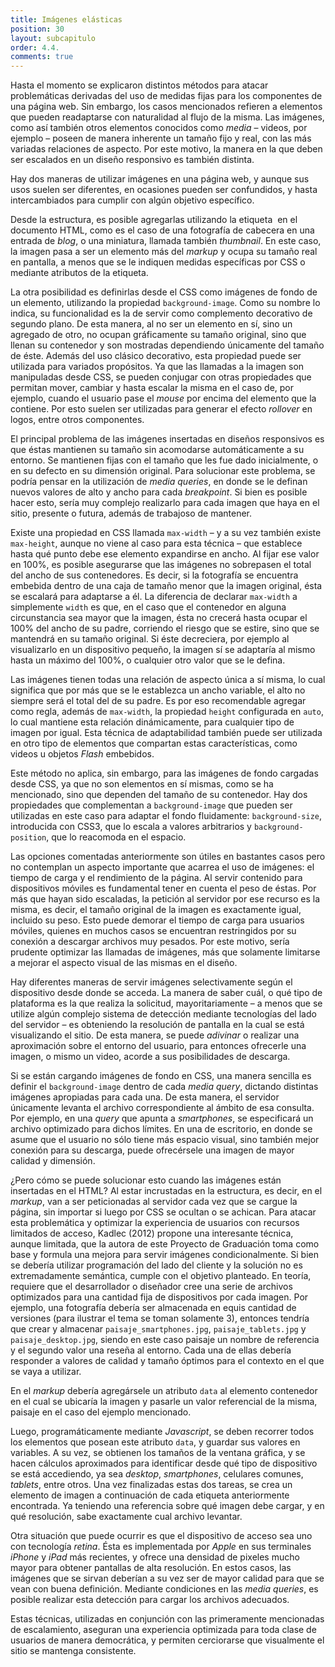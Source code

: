 ```yaml
---
title: Imágenes elásticas
position: 30
layout: subcapitulo
order: 4.4.
comments: true
---
```


Hasta el momento se explicaron distintos métodos para atacar problemáticas derivadas del uso de medidas fijas para los componentes de una página web. Sin embargo, los casos mencionados refieren a elementos que pueden readaptarse con naturalidad al flujo de la misma. Las imágenes, como así también otros elementos conocidos como _media_ – videos, por ejemplo – poseen de manera inherente un tamaño fijo y real, con las más variadas relaciones de aspecto. Por este motivo, la manera en la que deben ser escalados en un diseño responsivo es también distinta.

Hay dos maneras de utilizar imágenes en una página web, y aunque sus usos suelen ser diferentes, en ocasiones pueden ser confundidos, y hasta intercambiados para cumplir con algún objetivo específico.

Desde la estructura, es posible agregarlas utilizando la etiqueta <img> en el documento HTML, como es el caso de una fotografía de cabecera en una entrada de _blog_, o una miniatura, llamada también _thumbnail_. En este caso, la imagen pasa a ser un elemento más del _markup_ y ocupa su tamaño real en pantalla, a menos que se le indiquen medidas específicas por CSS o mediante atributos de la etiqueta.

La otra posibilidad es definirlas desde el CSS como imágenes de fondo de un elemento, utilizando la propiedad `background-image`. Como su nombre lo indica, su funcionalidad es la de servir como complemento decorativo de segundo plano. De esta manera, al no ser un elemento en sí, sino un agregado de otro, no ocupan gráficamente su tamaño original, sino que llenan su contenedor y son mostradas dependiendo únicamente del tamaño de éste. Además del uso clásico decorativo, esta propiedad puede ser utilizada para variados propósitos. Ya que las llamadas a la imagen son manipuladas desde CSS, se pueden conjugar con otras propiedades que permitan mover, cambiar y hasta escalar la misma en el caso de, por ejemplo, cuando el usuario pase el _mouse_ por encima del elemento que la contiene. Por esto suelen ser utilizadas para generar el efecto _rollover_ en logos, entre otros componentes.

El principal problema de las imágenes insertadas en diseños responsivos es que éstas mantienen su tamaño sin acomodarse automáticamente a su entorno. Se mantienen fijas con el tamaño que les fue dado inicialmente, o en su defecto en su dimensión original. Para solucionar este problema, se podría pensar en la utilización de _media queries_, en donde se le definan nuevos valores de alto y ancho para cada _breakpoint_. Si bien es posible hacer esto, sería muy complejo realizarlo para cada imagen que haya en el sitio, presente o futura, además de trabajoso de mantener.

Existe una propiedad en CSS llamada `max-width` – y a su vez también existe `max-height`, aunque no viene al caso para esta técnica – que establece hasta qué punto debe ese elemento expandirse en ancho. Al fijar ese valor en 100%, es posible asegurarse que las imágenes no sobrepasen el total del ancho de sus contenedores. Es decir, si la fotografía se encuentra embebida dentro de una caja de tamaño menor que la imagen original, ésta se escalará para adaptarse a él. La diferencia de declarar `max-width` a simplemente `width` es que, en el caso que el contenedor en alguna circunstancia sea mayor que la imagen, ésta no crecerá hasta ocupar el 100% del ancho de su padre, corriendo el riesgo que se estire, sino que se mantendrá en su tamaño original. Si éste decreciera, por ejemplo al visualizarlo en un dispositivo pequeño, la imagen sí se adaptaría al mismo hasta un máximo del 100%, o cualquier otro valor que se le defina.

Las imágenes tienen todas una relación de aspecto única a sí misma, lo cual significa que por más que se le establezca un ancho variable, el alto no siempre será el total del de su padre. Es por eso recomendable agregar como regla, además de `max-width`, la propiedad `height` configurada en `auto`, lo cual mantiene esta relación dinámicamente, para cualquier tipo de imagen por igual. Esta técnica de adaptabilidad también puede ser utilizada en otro tipo de elementos que compartan estas características, como videos u objetos _Flash_ embebidos.

Este método no aplica, sin embargo, para las imágenes de fondo cargadas desde CSS, ya que no son elementos en sí mismas, como  se ha mencionado, sino que dependen del tamaño de su contenedor. Hay dos propiedades que complementan a `background-image` que pueden ser utilizadas en este caso para adaptar el fondo fluidamente: `background-size`, introducida con CSS3, que lo escala a valores arbitrarios y `background-position`, que lo reacomoda en el espacio.

Las opciones comentadas anteriormente son útiles en bastantes casos pero no contemplan un aspecto importante que acarrea el uso de imágenes: el tiempo de carga y el rendimiento de la página. Al servir contenido para dispositivos móviles es fundamental tener en cuenta el peso de éstas. Por más que hayan sido escaladas, la petición al servidor por ese recurso es la misma, es decir, el tamaño original de la imagen es exactamente igual, incluido su peso. Esto puede demorar el tiempo de carga para usuarios móviles, quienes en muchos casos se encuentran restringidos por su conexión a descargar archivos muy pesados. Por este motivo, sería prudente optimizar las llamadas de imágenes, más que solamente limitarse a mejorar el aspecto visual de las mismas en el diseño.

Hay diferentes maneras de servir imágenes selectivamente según el dispositivo desde donde se acceda. La manera de saber cuál, o qué tipo de plataforma es la que realiza la solicitud, mayoritariamente – a menos que se utilize algún complejo sistema de detección mediante tecnologías del lado del servidor – es obteniendo la resolución de pantalla en la cual se está visualizando el sitio. De esta manera, se puede _adivinar_ o realizar una aproximación sobre el entorno del usuario, para entonces ofrecerle una imagen, o mismo un video, acorde a sus posibilidades de descarga.

Si se están cargando imágenes de fondo en CSS, una manera sencilla es definir el `background-image` dentro de cada _media query_, dictando distintas imágenes apropiadas para cada una. De esta manera, el servidor únicamente levanta el archivo  correspondiente al ámbito de esa consulta. Por ejemplo, en una _query_ que apunta a _smartphones_, se especificará un archivo optimizado para dichos límites. En una de escritorio, en donde se asume que el usuario no sólo tiene más espacio visual, sino también mejor conexión para su descarga, puede ofrecérsele una imagen de mayor calidad y dimensión.

¿Pero cómo se puede solucionar esto cuando las imágenes están insertadas en el HTML? Al estar incrustadas en la estructura, es decir, en el _markup_, van a ser peticionadas al servidor cada vez que se cargue la página, sin importar si luego por CSS se ocultan o se achican. Para atacar esta problemática y optimizar la experiencia de usuarios con recursos limitados de acceso, Kadlec (2012) propone una interesante técnica, aunque limitada, que la autora de este Proyecto de Graduación toma como base y formula una mejora para servir imágenes condicionalmente. Si bien se debería utilizar programación del lado del cliente y la solución no es extremadamente semántica, cumple con el objetivo planteado. En teoría, requiere que el desarrollador o diseñador cree una serie de archivos optimizados para una cantidad fija de dispositivos por cada imagen. Por ejemplo, una fotografía debería ser almacenada en equis cantidad de versiones (para ilustrar el tema se toman solamente 3), entonces tendría que crear y almacenar `paisaje_smartphones.jpg`, `paisaje_tablets.jpg` y `paisaje_desktop.jpg`, siendo en este caso paisaje un nombre de referencia y el segundo valor una reseña al entorno. Cada una de ellas debería responder a valores de calidad y tamaño óptimos para el contexto en el que se vaya a utilizar.

En el _markup_ debería agregársele un atributo `data` al elemento contenedor en el cual se ubicaría la imagen y pasarle un valor referencial de la misma, paisaje en el caso del ejemplo mencionado.

Luego, programáticamente mediante _Javascript_, se deben recorrer todos los elementos que posean este atributo `data`, y guardar sus valores en variables. A su vez, se obtienen los tamaños de la ventana gráfica, y se hacen cálculos aproximados para identificar desde qué tipo de dispositivo se está accediendo, ya sea _desktop_, _smartphones_, celulares comunes, _tablets_, entre otros. Una vez finalizadas estas dos tareas, se crea un elemento de imagen a continuación de cada etiqueta anteriormente encontrada. Ya teniendo una referencia sobre qué imagen debe cargar, y en qué resolución, sabe exactamente cual archivo levantar.

Otra situación que puede ocurrir es que el dispositivo de acceso sea uno con tecnología _retina_. Ésta es implementada por _Apple_ en sus terminales _iPhone_ y _iPad_ más recientes, y ofrece una densidad de pixeles mucho mayor para obtener pantallas de alta resolución. En estos casos, las imágenes que se sirvan deberían a su vez ser de mayor calidad para que se vean con buena definición. Mediante condiciones en las _media queries_, es posible realizar esta detección para cargar los archivos adecuados.

Estas técnicas, utilizadas en conjunción con las primeramente mencionadas de escalamiento, aseguran una experiencia optimizada para toda clase de usuarios de manera democrática, y permiten cerciorarse que visualmente el sitio se mantenga consistente.
